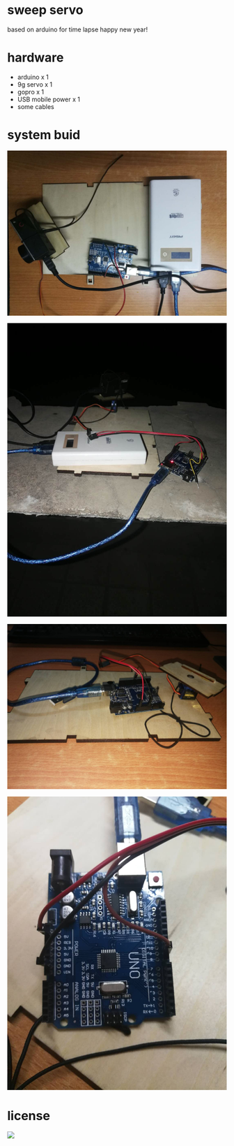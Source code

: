 # sweep servo
based on arduino for time lapse
happy new year!
# hardware
- arduino x 1
- 9g servo x 1
- gopro x 1
- USB mobile power x 1
- some cables
# system buid
![](175629308.jpg)

![](406700193.jpg)

![](569105051.jpg)

![](1036391800.jpg)
# license
![](https://img.shields.io/github/license/bitdust/sweep_servo.svg)
